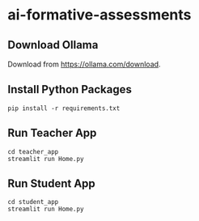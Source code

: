 # ai-formative-assessments

## Download Ollama
Download from https://ollama.com/download.

## Install Python Packages
```
pip install -r requirements.txt
```

## Run Teacher App
```
cd teacher_app
streamlit run Home.py
```

## Run Student App
```
cd student_app
streamlit run Home.py
```